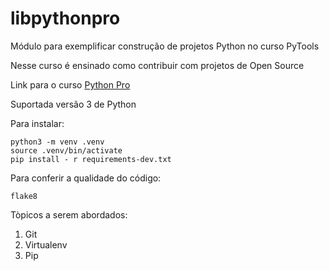 # libpythonpro

Módulo para exemplificar construção de projetos Python no curso PyTools

Nesse curso é ensinado como contribuir com projetos de Open Source

Link para o curso [Python Pro](https://pythonpro.com.br/)

Suportada versão 3 de Python

Para instalar:
```Console
python3 -m venv .venv
source .venv/bin/activate
pip install - r requirements-dev.txt
```
Para conferir a qualidade do código:

```Console
flake8
```

Tòpicos a serem abordados:
1. Git
2. Virtualenv
3. Pip

